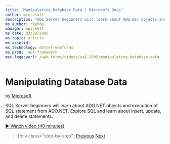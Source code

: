 ```yaml
---
title: "Manipulating Database Data | Microsoft Docs"
author: microsoft
description: "SQL Server beginners will learn about ADO.NET objects and execution of SQL statement from ADO.NET. Explore SQL and learn about insert, update, and delete sta..."
ms.author: riande
manager: wpickett
ms.date: 03/29/2006
ms.topic: article
ms.assetid: 
ms.technology: dotnet-webforms
ms.prod: .net-framework
msc.legacyurl: /web-forms/videos/sql-2005/manipulating-database-data
---
```

Manipulating Database Data
====================
by [Microsoft](https://github.com/microsoft)

SQL Server beginners will learn about ADO.NET objects and execution of SQL statement from ADO.NET. Explore SQL and learn about insert, update, and delete statements.

[&#9654; Watch video (40 minutes)](https://channel9.msdn.com/Blogs/ASP-NET-Site-Videos/manipulating-database-data)

>[!div class="step-by-step"]
[Previous](designing-relational-database-tables.md)
[Next](more-structured-query-language.md)